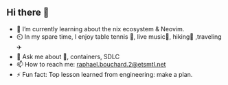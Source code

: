 ## Hi there 👋

<!--
**waldo121/waldo121** is a ✨ _special_ ✨ repository because its `README.md` (this file) appears on your GitHub profile.

Here are some ideas to get you started:

- 🔭 I’m currently working on ...
- 🌱 I’m currently learning ...
- 👯 I’m looking to collaborate on ...
- 🤔 I’m looking for help with ...
- 💬 Ask me about ...
- 📫 How to reach me: ...
- 😄 Pronouns: ...
- ⚡ Fun fact: ...
-->

- 🌱 I’m currently learning about the nix ecosystem & Neovim.
- ⏲️ In my spare time, I enjoy table tennis 🏓, live music🎸, hiking🥾 ,traveling✈️
- 💬 Ask me about 🐧, containers, SDLC
- 📫 How to reach me: raphael.bouchard.2@etsmtl.net
- ⚡ Fun fact: Top lesson learned from engineering: make a plan.
